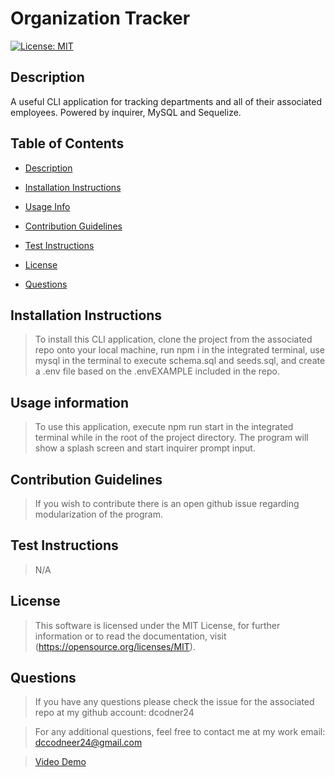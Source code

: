 # Organization Tracker 
[![License: MIT](https://img.shields.io/badge/License-MIT-yellow.svg)](https://opensource.org/licenses/MIT)
 
## Description  
<a name="descrip"></a>
A useful CLI application for tracking departments and all of their associated employees. Powered by inquirer, MySQL and Sequelize. 
 
## Table of Contents 
- [Description](#description)

- [Installation Instructions](#instructions) 

- [Usage Info](#usage) 

- [Contribution Guidelines](#contributions) 

- [Test Instructions](#tests) 

- [License](#license) 

- [Questions](#questions) 

 
## Installation Instructions 
<a name="instr"></a> 
 
>To install this CLI application, clone the project from the associated repo onto your local machine, run npm i in the integrated terminal, use mysql in the terminal to execute schema.sql and seeds.sql, and create a .env file based on the   .envEXAMPLE included in the repo. 
 
## Usage information 
<a name="usage"></a>  
 
>To use this application, execute npm run start in the integrated terminal while in the root of the project directory. The program will show a splash screen and start inquirer prompt input. 
 
## Contribution Guidelines 
<a name="contribution"></a>  
 
>If you wish to contribute there is an open github issue regarding modularization of the program. 
 
## Test Instructions 
<a name="testing"></a>  
 
>N/A 
 
## License 
<a name="licence"></a>  
>This software is licensed under the MIT License, for further information or to read the documentation, visit (https://opensource.org/licenses/MIT). 
 
## Questions 
<a name="questions"></a> 

>If you have any questions please check the issue for the associated repo at my github account: dcodner24 

>For any additional questions, feel free to contact me at my work email: dccodneer24@gmail.com

>[Video Demo](https://drive.google.com/file/d/1W61AVqx2Kmi8o_5-fIDqP3-V1PCsbYGP/view)
